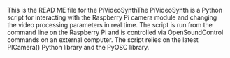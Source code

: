 This is the READ ME file for the PiVideoSynthThe PiVideoSynth is a Python script for interacting with the Raspberry Pi camera module and changing the video processing parameters in real time. The script is run from the command line on the Raspberry Pi and is controlled via OpenSoundControl commands on an external computer. The script relies on the latest PICamera() Python library and the PyOSC library.